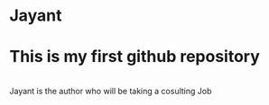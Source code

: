 # Jayant
<h1>This is my first github repository</h1>
<br>
Jayant is the author who will be taking a cosulting Job

